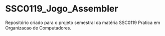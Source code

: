 # SSC0119_Jogo_Assembler
Repositório criado para o projeto semestral da matéria SSC0119 Pratica em Organizacao de Computadores.
